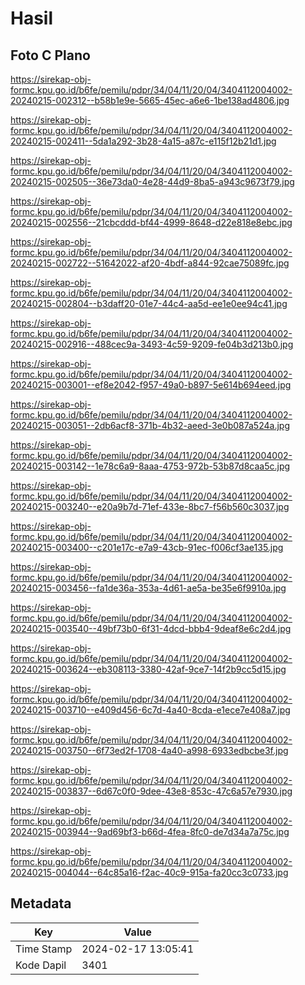 # Hasil

## Foto C Plano

https://sirekap-obj-formc.kpu.go.id/b6fe/pemilu/pdpr/34/04/11/20/04/3404112004002-20240215-002312--b58b1e9e-5665-45ec-a6e6-1be138ad4806.jpg

https://sirekap-obj-formc.kpu.go.id/b6fe/pemilu/pdpr/34/04/11/20/04/3404112004002-20240215-002411--5da1a292-3b28-4a15-a87c-e115f12b21d1.jpg

https://sirekap-obj-formc.kpu.go.id/b6fe/pemilu/pdpr/34/04/11/20/04/3404112004002-20240215-002505--36e73da0-4e28-44d9-8ba5-a943c9673f79.jpg

https://sirekap-obj-formc.kpu.go.id/b6fe/pemilu/pdpr/34/04/11/20/04/3404112004002-20240215-002556--21cbcddd-bf44-4999-8648-d22e818e8ebc.jpg

https://sirekap-obj-formc.kpu.go.id/b6fe/pemilu/pdpr/34/04/11/20/04/3404112004002-20240215-002722--51642022-af20-4bdf-a844-92cae75089fc.jpg

https://sirekap-obj-formc.kpu.go.id/b6fe/pemilu/pdpr/34/04/11/20/04/3404112004002-20240215-002804--b3daff20-01e7-44c4-aa5d-ee1e0ee94c41.jpg

https://sirekap-obj-formc.kpu.go.id/b6fe/pemilu/pdpr/34/04/11/20/04/3404112004002-20240215-002916--488cec9a-3493-4c59-9209-fe04b3d213b0.jpg

https://sirekap-obj-formc.kpu.go.id/b6fe/pemilu/pdpr/34/04/11/20/04/3404112004002-20240215-003001--ef8e2042-f957-49a0-b897-5e614b694eed.jpg

https://sirekap-obj-formc.kpu.go.id/b6fe/pemilu/pdpr/34/04/11/20/04/3404112004002-20240215-003051--2db6acf8-371b-4b32-aeed-3e0b087a524a.jpg

https://sirekap-obj-formc.kpu.go.id/b6fe/pemilu/pdpr/34/04/11/20/04/3404112004002-20240215-003142--1e78c6a9-8aaa-4753-972b-53b87d8caa5c.jpg

https://sirekap-obj-formc.kpu.go.id/b6fe/pemilu/pdpr/34/04/11/20/04/3404112004002-20240215-003240--e20a9b7d-71ef-433e-8bc7-f56b560c3037.jpg

https://sirekap-obj-formc.kpu.go.id/b6fe/pemilu/pdpr/34/04/11/20/04/3404112004002-20240215-003400--c201e17c-e7a9-43cb-91ec-f006cf3ae135.jpg

https://sirekap-obj-formc.kpu.go.id/b6fe/pemilu/pdpr/34/04/11/20/04/3404112004002-20240215-003456--fa1de36a-353a-4d61-ae5a-be35e6f9910a.jpg

https://sirekap-obj-formc.kpu.go.id/b6fe/pemilu/pdpr/34/04/11/20/04/3404112004002-20240215-003540--49bf73b0-6f31-4dcd-bbb4-9deaf8e6c2d4.jpg

https://sirekap-obj-formc.kpu.go.id/b6fe/pemilu/pdpr/34/04/11/20/04/3404112004002-20240215-003624--eb308113-3380-42af-9ce7-14f2b9cc5d15.jpg

https://sirekap-obj-formc.kpu.go.id/b6fe/pemilu/pdpr/34/04/11/20/04/3404112004002-20240215-003710--e409d456-6c7d-4a40-8cda-e1ece7e408a7.jpg

https://sirekap-obj-formc.kpu.go.id/b6fe/pemilu/pdpr/34/04/11/20/04/3404112004002-20240215-003750--6f73ed2f-1708-4a40-a998-6933edbcbe3f.jpg

https://sirekap-obj-formc.kpu.go.id/b6fe/pemilu/pdpr/34/04/11/20/04/3404112004002-20240215-003837--6d67c0f0-9dee-43e8-853c-47c6a57e7930.jpg

https://sirekap-obj-formc.kpu.go.id/b6fe/pemilu/pdpr/34/04/11/20/04/3404112004002-20240215-003944--9ad69bf3-b66d-4fea-8fc0-de7d34a7a75c.jpg

https://sirekap-obj-formc.kpu.go.id/b6fe/pemilu/pdpr/34/04/11/20/04/3404112004002-20240215-004044--64c85a16-f2ac-40c9-915a-fa20cc3c0733.jpg


## Metadata

| Key        | Value               |
| ---------- | ------------------- |
| Time Stamp | 2024-02-17 13:05:41 |
| Kode Dapil | 3401                |



